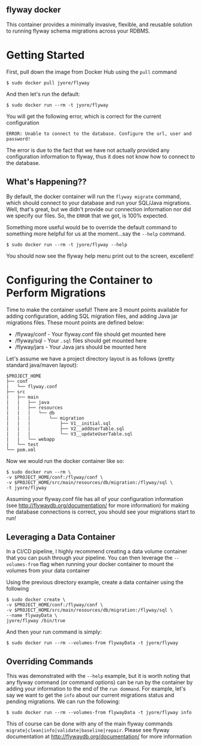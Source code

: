 flyway docker
-------------

This container provides a minimally invasive, flexible, and reusable solution to running flyway schema migrations across your RDBMS. 



# Getting Started

First, pull down the image from Docker Hub using the `pull` command

    $ sudo docker pull jyore/flyway


And then let's run the default:

    $ sudo docker run --rm -t jyore/flyway


You will get the following error, which is correct for the current configuration

    ERROR: Unable to connect to the database. Configure the url, user and password!


The error is due to the fact that we have not actually provided any configuration information to flyway, thus it does not know how to connect to the database. 



## What's Happening??

By default, the docker container will run the `flyway migrate` command, which should connect to your database and run your SQL/Java migrations. Well, that's great, but we didn't provide our connection information nor did we specify our files. So, the `ERROR` that we got, is 100% expected.

Something more useful would be to override the default command to something more helpful for us at the moment...say the `--help` command.

    $ sudo docker run --rm -t jyore/flyway --help


You should now see the flyway help menu print out to the screen, excellent!



# Configuring the Container to Perform Migrations

Time to make the container useful! There are 3 mount points available for adding configuration, adding SQL migration files, and adding Java jar migrations files. These mount points are defined below:

* /flyway/conf - Your flyway.conf file should get mounted here
* /flyway/sql - Your `.sql` files should get mounted here
* /flyway/jars - Your Java jars should be mounted here


Let's assume we have a project directory layout is as follows (pretty standard java/maven layout):

    $PROJECT_HOME
    ├── conf
    |   └── flyway.conf
    ├── src
    |   ├── main
    |   |   ├── java
    |   |   ├── resources
    |   |   |   └── db
    |   |   |       └── migration
    |   |   |           ├── V1__initial.sql
    |   |   |           ├── V2__addUserTable.sql
    |   |   |           └── V3__updateUserTable.sql
    |   |   └── webapp
    |   └── test
    └── pom.xml



Now we would run the docker container like so:

    $ sudo docker run --rm \
    -v $PROJECT_HOME/conf:/flyway/conf \
    -v $PROJECT_HOME/src/main/resources/db/migration:/flyway/sql \
    -t jyore/flyway


Assuming your flyway.conf file has all of your configuration information (see http://flywaydb.org/documentation/ for more information) for making the database connections is correct, you should see your migrations start to run!


## Leveraging a Data Container

In a CI/CD pipeline, I highly recommend creating a data volume container that you can push through your pipeline. You can then leverage the `--volumes-from` flag when running your docker container to mount the volumes from your data container


Using the previous directory example, create a data container using the following

    $ sudo docker create \
    -v $PROJECT_HOME/conf:/flyway/conf \
    -v $PROJECT_HOME/src/main/resources/db/migration:/flyway/sql \
    --name flywayData \
    jyore/flyway /bin/true



And then your run command is simply:

    $ sudo docker run --rm --volumes-from flywayData -t jyore/flyway



## Overriding Commands

This was demonstrated with the `--help` example, but it is worth noting that any flyway command (or command options) can be run by the container by adding your information to the end of the `run dommand`. For example, let's say we want to get the `info` about our current migrations status and pending migrations. We can run the following:

    $ sudo docker run --rm --volumes-from flywayData -t jyore/flyway info


This of course can be done with any of the main flyway commands `migrate|clean|info|validate|baseline|repair`. Please see flyway documentation at http://flywaydb.org/documentation/ for more information 
